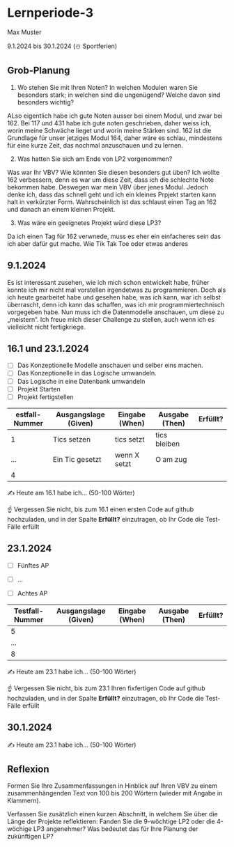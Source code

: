 # Lernperiode-3

Max Muster

9.1.2024 bis 30.1.2024 (☃️ Sportferien)

## Grob-Planung

1. Wo stehen Sie mit Ihren Noten? In welchen Modulen waren Sie besonders stark; in welchen sind die ungenügend? Welche davon sind besonders wichtig?

ALso eigentlich habe ich gute Noten ausser bei einem Modul, und zwar bei 162. Bei 117 und 431 habe ich gute noten geschrieben, daher weiss ich, worin meine Schwäche lieget und worin meine Stärken sind. 162 ist die Grundlage für unser jetziges Modul 164, daher wäre es schlau, mindestens für eine kurze Zeit, das nochmal anzuschauen und zu lernen.

2. Was hatten Sie sich am Ende von LP2 vorgenommen?

Was war Ihr VBV? Wie könnten Sie diesen besonders gut üben? Ich wollte 162 verbessern, denn es war um diese Zeit, dass ich die schlechte Note bekommen habe. Deswegen war mein VBV über jenes Modul. Jedoch denke ich, dass das schnell geht und ich ein kleines Prpjekt starten kann halt in verkürzter Form. Wahrscheinlich ist das schlaust einen Tag an 162 und danach an einem kleinen Projekt.

3. Was wäre ein geeignetes Projekt würd diese LP3?

Da ich einen Tag für 162 verwnede, muss es eher ein einfacheres sein das ich aber dafür gut mache. Wie Tik Tak Toe oder etwas anderes

## 9.1.2024

Es ist interessant zusehen, wie ich mich schon entwickelt habe, früher konnte ich mir nicht mal vorstellen irgendetwas zu programmieren. Doch als ich heute gearbeitet habe und gesehen habe, was ich kann, war ich selbst überrascht, denn ich kann das schaffen, was ich mir programmiertechnisch vorgegeben habe. Nun muss ich die Datenmodelle anschauen, um diese zu „meistern“. Ich freue mich dieser Challenge zu stellen, auch wenn ich es vielleicht nicht fertigkriege.

## 16.1 und 23.1.2024
- [ ] Das Konzeptionelle Modelle anschauen und selber eins machen.
- [ ] Das Konzeptionelle in das Logische umwandeln.
- [ ] Das Logische in eine Datenbank umwandeln
- [ ] Projekt Starten
- [ ] Projekt fertigstellen

| estfall-Nummer | Ausgangslage (Given) | Eingabe (When) | Ausgabe (Then) | Erfüllt? |
| --- | --- | --- | --- | --- |
| 1   |   Tics setzen  |   tics setzt  |    tics bleiben  |     |
| ... |   Ein Tic gesetzt  |   wenn X setzt  | O am zug    |     |
| 4   |     |     |     |     |

✍️ Heute am 16.1 habe ich... (50-100 Wörter)

☝️ Vergessen Sie nicht, bis zum 16.1 einen ersten Code auf github hochzuladen, und in der Spalte **Erfüllt?** einzutragen, ob Ihr Code die Test-Fälle erfüllt

## 23.1.2024

- [ ] Fünftes AP
  
- [ ] ...
  
- [ ] Achtes AP
  

| Testfall-Nummer | Ausgangslage (Given) | Eingabe (When) | Ausgabe (Then) | Erfüllt? |
| --- | --- | --- | --- | --- |
| 5   |     |     |     |     |
| ... |     |     |     |     |
| 8   |     |     |     |     |

✍️ Heute am 23.1 habe ich... (50-100 Wörter)

☝️ Vergessen Sie nicht, bis zum 23.1 Ihren fixfertigen Code auf github hochzuladen, und in der Spalte **Erfüllt?** einzutragen, ob Ihr Code die Test-Fälle erfüllt

## 30.1.2024

✍️ Heute am 23.1 habe ich... (50-100 Wörter)

## Reflexion

Formen Sie Ihre Zusammenfassungen in Hinblick auf Ihren VBV zu einem zusammenhängenden Text von 100 bis 200 Wörtern (wieder mit Angabe in Klammern).

Verfassen Sie zusätzlich einen kurzen Abschnitt, in welchem Sie über die Länge der Projekte reflektieren: Fanden Sie die 9-wöchtige LP2 oder die 4-wöchige LP3 angenehmer? Was bedeutet das für Ihre Planung der zukünftigen LP?
